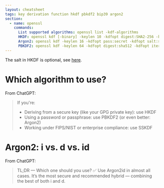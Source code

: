 ```yaml
---
layout: cheatsheet
tags: key derivation function hkdf pbkdf2 bip39 argon2
section:
  - name: openssl
    commands:
      List supported algorithms: openssl list -kdf-algorithms
      HKDF: openssl kdf [-binary] -keylen 10 -kdfopt digest:SHA2-256 -kdfopt key:secret [-kdfopt salt:salt] -kdfopt info:label HKDF
      Argon2: openssl kdf -keylen 16 -kdfopt pass:secret -kdfopt salt:saltsalt -kdfopt iter:2048 -kdfopt memcost:8 Argon2id
      PBKDF2: openssl kdf -keylen 64 -kdfopt digest:sha512 -kdfopt iter:2048 -kdfopt pass:'abandon abandon abandon abandon abandon abandon abandon abandon abandon abandon abandon about' -kdfopt salt:'mnemonicMYPASSPHRASE' pbkdf2
---
```


The salt in HKDF is optional, see [here](https://crypto.stackexchange.com/questions/97975/applications-in-which-you-should-shouldnt-use-a-salt-with-hkdf).

# Which algorithm to use?

From ChatGPT:

> If you're:
> - Deriving from a secure key (like your GPG private key): use HKDF
> - Using a password or passphrase: use PBKDF2 (or even better: Argon2)
> - Working under FIPS/NIST or enterprise compliance: use SSKDF

# Argon2: i vs. d vs. id

From ChatGPT:

> TL;DR — Which one should you use?
> ✅ Use Argon2id in almost all cases.
> It’s the most secure and recommended hybrid — combining the best of both i and d.
